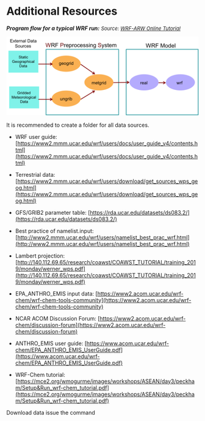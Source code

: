 # Additional Resources

_**Program flow for a typical WRF run:**_
<span style="font-size: 13px;">_Source: [WRF-ARW Online Tutorial](https://www2.mmm.ucar.edu/wrf/OnLineTutorial/Basics/index.php)_</span>

[<img src="/assets/img/wrfflow.png">]()

It is recommended to create a folder for all data sources.

* WRF user guide: [https://www2.mmm.ucar.edu/wrf/users/docs/user_guide_v4/contents.html](https://www2.mmm.ucar.edu/wrf/users/docs/user_guide_v4/contents.html)

* Terrestrial data: [https://www2.mmm.ucar.edu/wrf/users/download/get_sources_wps_geog.html](https://www2.mmm.ucar.edu/wrf/users/download/get_sources_wps_geog.html)
> 

* GFS/GRIB2 parameter table: [https://rda.ucar.edu/datasets/ds083.2/](https://rda.ucar.edu/datasets/ds083.2/) 

* Best practice of namelist.input: [http://www2.mmm.ucar.edu/wrf/users/namelist_best_prac_wrf.html](http://www2.mmm.ucar.edu/wrf/users/namelist_best_prac_wrf.html)

* Lambert projection: [http://140.112.69.65/research/coawst/COAWST_TUTORIAL/training_2019/monday/werner_wps.pdf](http://140.112.69.65/research/coawst/COAWST_TUTORIAL/training_2019/monday/werner_wps.pdf)

* EPA_ANTHRO_EMIS input data: [https://www2.acom.ucar.edu/wrf-chem/wrf-chem-tools-community](https://www2.acom.ucar.edu/wrf-chem/wrf-chem-tools-community)

* NCAR ACOM Discussion Forum: [https://www2.acom.ucar.edu/wrf-chem/discussion-forum](https://www2.acom.ucar.edu/wrf-chem/discussion-forum)

* ANTHRO_EMIS user guide: [https://www.acom.ucar.edu/wrf-chem/EPA_ANTHRO_EMIS_UserGuide.pdf](https://www.acom.ucar.edu/wrf-chem/EPA_ANTHRO_EMIS_UserGuide.pdf)

* WRF-Chem tutorial: [https://mce2.org/wmogurme/images/workshops/ASEAN/day3/peckham/Setup&Run_wrf-chem_tutorial.pdf](https://mce2.org/wmogurme/images/workshops/ASEAN/day3/peckham/Setup&Run_wrf-chem_tutorial.pdf)


Download data issue the command